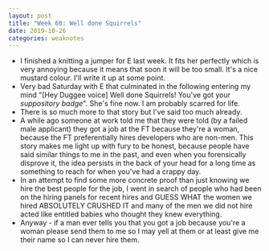 ```yaml
---
layout: post
title: "Week 60: Well done Squirrels"
date: 2019-10-26
categories: weaknotes
---
```

* I finished a knitting a jumper for E last week. It fits her perfectly which is very annoying because it means that soon it will be too small. It's a nice mustard colour. I'll write it up at some point.
* Very bad Saturday with E that culminated in the following entering my mind "[Hey Duggee voice] Well done Squirrels! You've got your _suppository badge_". She's fine now. I am probably scarred for life.
* There is so much more to that story but I've said too much already.
* A while ago someone at work told me that they were told (by a failed male applicant) they got a job at the FT because they're a woman, because the FT preferentially hires developers who are non-men. This story makes me light up with fury to be honest, because people have said similar things to me in the past, and even when you forensically disprove it, the idea persists in the back of your head for a long time as something to reach for when you've had a crappy day.
* In an attempt to find some more concrete proof than just knowing we hire the best people for the job, I went in search of people who had been on the hiring panels for recent hires and GUESS WHAT the women we hired ABSOLUTELY CRUSHED IT and many of the men we did not hire acted like entitled babies who thought they knew everything.
* Anyway - if a man ever tells you that you got a job because you're a woman please send them to me so I may yell at them or at least give me their name so I can never hire them.
